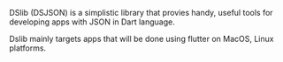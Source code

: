DSlib (DSJSON) is a simplistic library that provies handy, useful tools for developing apps with JSON in Dart language.

Dslib mainly targets apps that will be done using flutter on MacOS, Linux platforms. 
